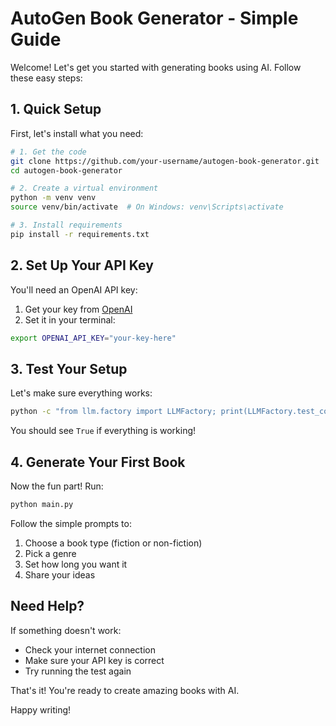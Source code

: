 # AutoGen Book Generator - Simple Guide

Welcome! Let's get you started with generating books using AI. Follow these easy steps:

## 1. Quick Setup

First, let's install what you need:

```bash
# 1. Get the code
git clone https://github.com/your-username/autogen-book-generator.git
cd autogen-book-generator

# 2. Create a virtual environment
python -m venv venv
source venv/bin/activate  # On Windows: venv\Scripts\activate

# 3. Install requirements
pip install -r requirements.txt
```

## 2. Set Up Your API Key

You'll need an OpenAI API key:

1. Get your key from [OpenAI](https://platform.openai.com/api-keys)
2. Set it in your terminal:
```bash
export OPENAI_API_KEY="your-key-here"
```

## 3. Test Your Setup

Let's make sure everything works:
```bash
python -c "from llm.factory import LLMFactory; print(LLMFactory.test_connection())"
```

You should see `True` if everything is working!

## 4. Generate Your First Book

Now the fun part! Run:
```bash
python main.py
```

Follow the simple prompts to:
1. Choose a book type (fiction or non-fiction)
2. Pick a genre
3. Set how long you want it
4. Share your ideas

## Need Help?

If something doesn't work:
- Check your internet connection
- Make sure your API key is correct
- Try running the test again

That's it! You're ready to create amazing books with AI.

Happy writing!
